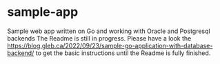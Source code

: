 # sample-app
Sample web app written on Go and working with Oracle and Postgresql backends
The Readme is still in progress. Please have a look the https://blog.gleb.ca/2022/09/23/sample-go-application-with-database-backend/ to get the basic instructions until the Readme is fully finished. 
